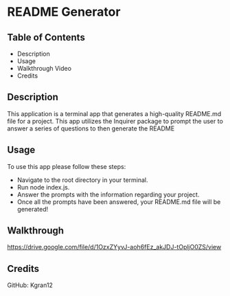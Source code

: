 # README Generator

## Table of Contents
- Description
- Usage
- Walkthrough Video
- Credits

## Description

This application is a terminal app that generates a high-quality README.md file for a project. This app utilizes the Inquirer package to prompt the user to answer a series of questions to then generate the README

## Usage

To use this app please follow these steps:

- Navigate to the root directory in your terminal.
- Run node index.js.
- Answer the prompts with the information regarding your project.
- Once all the prompts have been answered, your README.md file will be generated!

## Walkthrough

https://drive.google.com/file/d/1OzxZYyvJ-aoh6fEz_akJDJ-tOpljO0ZS/view


## Credits

GitHub: Kgran12
